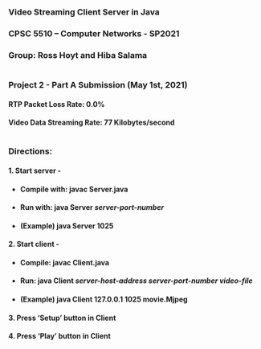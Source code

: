 ### Video Streaming Client Server in Java
### CPSC 5510 – Computer Networks - SP2021
### Group: Ross Hoyt and Hiba Salama
#
### Project 2 - Part A Submission (May 1st, 2021)
#### RTP Packet Loss Rate: 0.0%
#### Video Data Streaming Rate:  77 Kilobytes/second
#
### Directions:
#### 1.	Start server -
* #### Compile with:  javac Server.java
* #### Run with: java Server *server-port-number*
* #### (Example)  java Server 1025
#### 2.	Start client -
* #### Compile: javac Client.java
* #### Run: java Client *server-host-address server-port-number video-file*
* #### (Example) java Client 127.0.0.1 1025 movie.Mjpeg
#### 3.	Press ‘Setup’ button in Client
#### 4.	Press ‘Play’ button in Client
